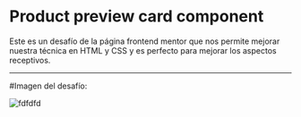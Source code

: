 # Product preview card component

Este es un desafío de la página frontend mentor que nos permite mejorar nuestra técnica en HTML y CSS y es perfecto para mejorar los aspectos receptivos.

------------

#Imagen del desafío:

![fdfdfd](https://user-images.githubusercontent.com/70084380/175759984-21603082-b9f1-45ab-86bf-c20a4bf4ed9c.jpg)
